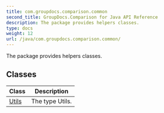 ```yaml
---
title: com.groupdocs.comparison.common
second_title: GroupDocs.Comparison for Java API Reference
description: The package provides helpers classes.
type: docs
weight: 12
url: /java/com.groupdocs.comparison.common/
---
```


The package provides helpers classes.


## Classes

| Class | Description |
| --- | --- |
| [Utils](../com.groupdocs.comparison.common/utils) | The type Utils. |
